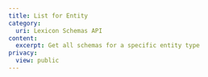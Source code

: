 ```yaml
---
title: List for Entity
category:
  uri: Lexicon Schemas API
content:
  excerpt: Get all schemas for a specific entity type
privacy:
  view: public
---
```


